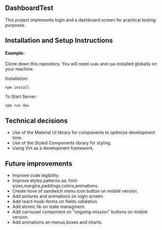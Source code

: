 ## DashboardTest
This project implements login and a dashboard screen for practical testing purposes.

## Installation and Setup Instructions

#### Example:  

Clone down this repository. You will need `node` and `npm` installed globally on your machine.  

Installation:

`npm install`  

To Start Server:

`npm run dev`  


## Technical decisions

  * Use of the Material UI library for components to optimize development time.
  * Use of the Styled Components library for styling.
  * Using Virt as a development framework.
  
## Future improvements
* Improve code legibility.
* Improve styles patterns as: font-sizes,margins,paddings,colors,animations.
* Create hove of sandwich menu icon button on mobile version.
* Add pictures and animations on login screen.
* Add react-hook-forms on fields validation.
* Add atomic lib on state managment.
* Add carrousel component on "ongoing mission" buttons on mobile version.
* Add animations on menus,boxes and charts.
